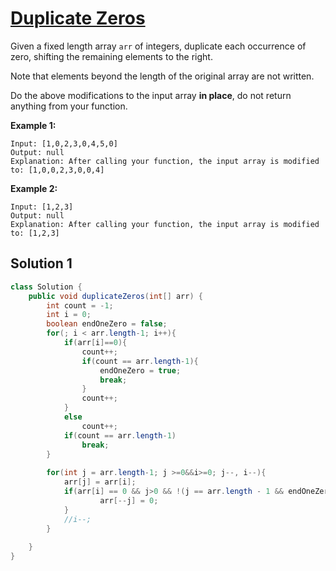 # [Duplicate Zeros](https://leetcode.com/problems/duplicate-zeros/)

Given a fixed length array `arr` of integers, duplicate each occurrence of zero, shifting the remaining elements to the right.

Note that elements beyond the length of the original array are not written.

Do the above modifications to the input array **in place**, do not return anything from your function.

 

**Example 1:**

```
Input: [1,0,2,3,0,4,5,0]
Output: null
Explanation: After calling your function, the input array is modified to: [1,0,0,2,3,0,0,4]
```

**Example 2:**

```
Input: [1,2,3]
Output: null
Explanation: After calling your function, the input array is modified to: [1,2,3]
```

## Solution 1

```java
class Solution {
    public void duplicateZeros(int[] arr) {
        int count = -1;
        int i = 0;
        boolean endOneZero = false;
        for(; i < arr.length-1; i++){
            if(arr[i]==0){
                count++;
                if(count == arr.length-1){
                    endOneZero = true;
                    break;
                }
                count++;
            }
            else
                count++;
            if(count == arr.length-1)
                break;
        }
        
        for(int j = arr.length-1; j >=0&&i>=0; j--, i--){
            arr[j] = arr[i];
            if(arr[i] == 0 && j>0 && !(j == arr.length - 1 && endOneZero)){
                    arr[--j] = 0;
            }
            //i--;
        }
        
    }
}
```

